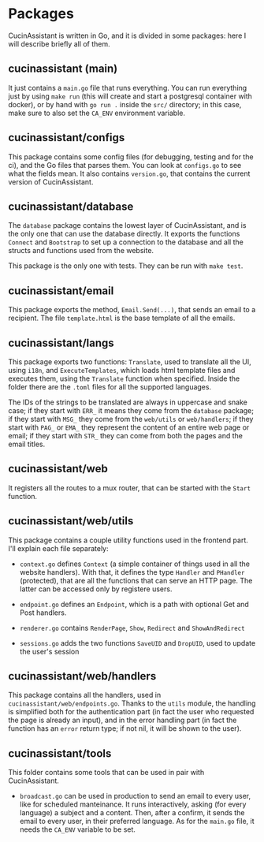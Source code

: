 # Packages

CucinAssistant is written in Go, and it is divided in some packages: here I will describe briefly all of them.


## cucinassistant (main)

It just contains a `main.go` file that runs everything.
You can run everything just by using `make run` (this will create and start a postgresql container with docker),
or by hand with `go run .` inside the `src/` directory; in this case, make sure to also set the `CA_ENV` environment variable.

## cucinassistant/configs

This package contains some config files (for debugging, testing and for the ci), and the Go files that parses them.
You can look at `configs.go` to see what the fields mean.
It also contains `version.go`, that contains the current version of CucinAssistant.

## cucinassistant/database

The `database` package contains the lowest layer of CucinAssistant, and is the only one that can use the database
directly.
It exports the functions `Connect` and `Bootstrap` to set up a connection to the database and all the structs and
functions used from the website.  

This package is the only one with tests. They can be run with `make test`.

## cucinassistant/email

This package exports the method, `Email.Send(...)`, that sends an email to a recipient.
The file `template.html` is the base template of all the emails.

## cucinassistant/langs

This package exports two functions: `Translate`, used to translate all the UI, using `i18n`,
and `ExecuteTemplates`, which loads html template files and executes them, using the `Translate`
function when specified.
Inside the folder there are the `.toml` files for all the supported languages.

The IDs of the strings to be translated are always in uppercase and snake case; if they start with
`ERR_` it means they come from the `database` package; if they start with `MSG_` they come from the
`web/utils` or `web/handlers`; if they start with `PAG_` or `EMA_` they represent the content
of an entire web page or email; if they start with `STR_` they can come from both the pages and the
email titles.

## cucinassistant/web

It registers all the routes to a mux router, that can be started with the `Start` function.

## cucinassistant/web/utils

This package contains a couple utility functions used in the frontend part. I'll explain each file separately:

- `context.go` defines `Context` (a simple container of things used in all the website handlers). With that, it defines
the type `Handler` and `PHandler` (protected), that are all the functions that can serve an HTTP page. The latter can be
accessed only by registere users.

- `endpoint.go` defines an `Endpoint`, which is a path with optional Get and Post handlers.

- `renderer.go` contains `RenderPage`, `Show`, `Redirect` and `ShowAndRedirect`

- `sessions.go` adds the two functions `SaveUID` and `DropUID`, used to update the user's session

## cucinassistant/web/handlers

This package contains all the handlers, used in `cucinassistant/web/endpoints.go`.
Thanks to the `utils` module, the handling is simplified both for the authentication part (in fact
the user who requested the page is already an input), and in the error handling part (in fact the function
has an `error` return type; if not nil, it will be shown to the user).

## cucinassistant/tools

This folder contains some tools that can be used in pair with CucinAssistant.

- `broadcast.go` can be used in production to send an email to every user, like for scheduled manteinance.
It runs interactively, asking (for every language) a subject and a content. Then, after a confirm, it sends
the email to every user, in their preferred language.
As for the `main.go` file, it needs the `CA_ENV` variable to be set.
